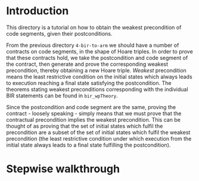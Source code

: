 # Introduction

This directory is a tutorial on how to obtain the weakest precondition of code segments, given their postconditions.

From the previous directory `4-bir-to-arm` we should have a number of contracts on code segments, in the shape of Hoare triples. In order to prove that these contracts hold, we take the postcondition and code segment of the contract, then generate and prove the corresponding weakest precondition, thereby obtaining a new Hoare triple. _Weakest_ precondition means the least restrictive condition on the initial states which always leads to execution reaching a final state satisfying the postcondition. The theorems stating weakest preconditions corresponding with the individual BIR statements can be found in `bir_wpTheory`.

Since the postcondition and code segment are the same, proving the contract - loosely speaking - simply means that we must prove that the contractual precondition implies the weakest precondition. This can be thought of as proving that the set of initial states which fulfil the precondition are a subset of the set of initial states which fulfil the weakest precondition (the least restrictive condition under which execution from the initial state always leads to a final state fulfilling the postcondition).

# Stepwise walkthrough
